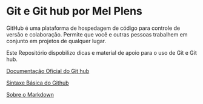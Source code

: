 # Git e Git hub por Mel Plens
GitHub é uma plataforma de hospedagem de código para controle de versão e colaboração. Permite que você e outras pessoas trabalhem em conjunto em projetos de qualquer lugar.

Este Repositório dispobilizo dicas e material de apoio para o uso de Git e Git hub. 

[Documentação Oficial do Git hub](https://github.com/MelPLens/Teste-Unitario-Calculadora](https://docs.github.com/pt/get-started/quickstart/hello-world)https://docs.github.com/pt/get-started/quickstart/hello-world)

[Sintaxe Básica do Github](https://github.com/MelPLens/Teste-de-Caixa-branca](https://kramdown.gettalong.org/documentation.html)](https://docs.github.com/pt/get-started/writing-on-github/getting-started-with-writing-and-formatting-on-github/basic-writing-and-formatting-syntax.))

[Sobre o Markdown](https://github.com/MelPLens/Teste-de-Caixa-branca](https://kramdown.gettalong.org/documentation.html))





